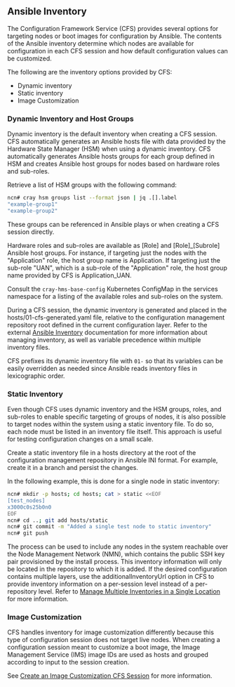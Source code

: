 ## Ansible Inventory

The Configuration Framework Service \(CFS\) provides several options for targeting nodes or boot images for configuration by Ansible. The contents of the Ansible inventory determine which nodes are available for configuration in each CFS session and how default configuration values can be customized.

The following are the inventory options provided by CFS:

-   Dynamic inventory
-   Static inventory
-   Image Customization


### Dynamic Inventory and Host Groups

Dynamic inventory is the default inventory when creating a CFS session. CFS automatically generates an Ansible hosts file with data provided by the Hardware State Manager \(HSM\) when using a dynamic inventory. CFS automatically generates Ansible hosts groups for each group defined in HSM and creates Ansible host groups for nodes based on hardware roles and sub-roles.

Retrieve a list of HSM groups with the following command:

```bash
ncn# cray hsm groups list --format json | jq .[].label
"example-group1"
"example-group2"
```

These groups can be referenced in Ansible plays or when creating a CFS session directly.

Hardware roles and sub-roles are available as \[Role\] and \[Role\]\_\[Subrole\] Ansible host groups. For instance, if targeting just the nodes with the "Application" role, the host group name is Application. If targeting just the sub-role "UAN", which is a sub-role of the "Application" role, the host group name provided by CFS is Application\_UAN.

Consult the `cray-hms-base-config` Kubernetes ConfigMap in the services namespace for a listing of the available roles and sub-roles on the system.

During a CFS session, the dynamic inventory is generated and placed in the hosts/01-cfs-generated.yaml file, relative to the configuration management repository root defined in the current configuration layer. Refer to the external [Ansible Inventory](https://docs.ansible.com/ansible/latest/user_guide/intro_inventory.html#using-multiple-inventory-sources) documentation for more information about managing inventory, as well as variable precedence within multiple inventory files.

CFS prefixes its dynamic inventory file with `01-` so that its variables can be easily overridden as needed since Ansible reads inventory files in lexicographic order.


### Static Inventory

Even though CFS uses dynamic inventory and the HSM groups, roles, and sub-roles to enable specific targeting of groups of nodes, it is also possible to target nodes within the system using a static inventory file. To do so, each node must be listed in an inventory file itself. This approach is useful for testing configuration changes on a small scale.

Create a static inventory file in a hosts directory at the root of the configuration management repository in Ansible INI format. For example, create it in a branch and persist the changes.

In the following example, this is done for a single node in static inventory:

```bash
ncn# mkdir -p hosts; cd hosts; cat > static <<EOF
[test_nodes]
x3000c0s25b0n0
EOF
ncn# cd ..; git add hosts/static
ncn# git commit -m "Added a single test node to static inventory"
ncn# git push
```

The process can be used to include any nodes in the system reachable over the Node Management Network \(NMN\), which contains the public SSH key pair provisioned by the install process. This inventory information will only be located in the repository to which it is added. If the desired configuration contains multiple layers, use the additionalInventoryUrl option in CFS to provide inventory information on a per-session level instead of a per-repository level. Refer to [Manage Multiple Inventories in a Single Location](Manage_Multiple_Inventories_in_a_Single_Location.md) for more information.

### Image Customization

CFS handles inventory for image customization differently because this type of configuration session does not target live nodes. When creating a configuration session meant to customize a boot image, the Image Management Service \(IMS\) image IDs are used as hosts and grouped according to input to the session creation.

See [Create an Image Customization CFS Session](/portal/developer-portal/operations/Create_an_Image_Customization_CFS_Session.md) for more information.


